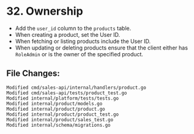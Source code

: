 # 32. Ownership

- Add the `user_id` column to the `products` table.
- When creating a product, set the User ID.
- When fetching or listing products include the User ID.
- When updating or deleting products ensure that the client either has
  `RoleAdmin` or is the owner of the specified product.


## File Changes:

```
Modified cmd/sales-api/internal/handlers/product.go
Modified cmd/sales-api/tests/product_test.go
Modified internal/platform/tests/tests.go
Modified internal/product/models.go
Modified internal/product/product.go
Modified internal/product/product_test.go
Modified internal/product/sales_test.go
Modified internal/schema/migrations.go
```